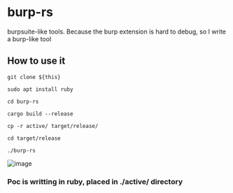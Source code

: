 # burp-rs

burpsuite-like tools. Because the burp extension is hard to debug, so I write a burp-like tool

## How to use it
``git clone ${this}``  

``sudo apt install ruby``  

``cd burp-rs``  

``cargo build --release``  

``cp -r active/ target/release/``  

``cd target/release``  

``./burp-rs``  

![image](https://user-images.githubusercontent.com/25635931/207817203-c283640c-40df-45d1-a403-0b54e05abba9.png)
### Poc is writting in ruby, placed in ./active/ directory
